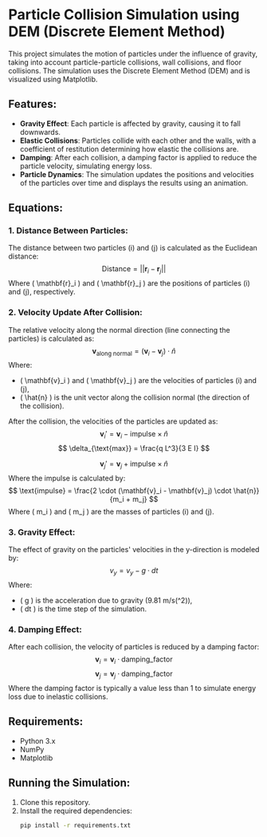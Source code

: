 # Particle Collision Simulation using DEM (Discrete Element Method)

This project simulates the motion of particles under the influence of gravity, taking into account particle-particle collisions, wall collisions, and floor collisions. The simulation uses the Discrete Element Method (DEM) and is visualized using Matplotlib.

## Features:
- **Gravity Effect**: Each particle is affected by gravity, causing it to fall downwards.
- **Elastic Collisions**: Particles collide with each other and the walls, with a coefficient of restitution determining how elastic the collisions are.
- **Damping**: After each collision, a damping factor is applied to reduce the particle velocity, simulating energy loss.
- **Particle Dynamics**: The simulation updates the positions and velocities of the particles over time and displays the results using an animation.

## Equations:

### 1. Distance Between Particles:
The distance between two particles \(i\) and \(j\) is calculated as the Euclidean distance:
$$
\text{Distance} = ||\mathbf{r}_i - \mathbf{r}_j||
$$
Where \( \mathbf{r}_i \) and \( \mathbf{r}_j \) are the positions of particles \(i\) and \(j\), respectively.

### 2. Velocity Update After Collision:
The relative velocity along the normal direction (line connecting the particles) is calculated as:
$$
\mathbf{v}_{\text{along normal}} = (\mathbf{v}_i - \mathbf{v}_j) \cdot \hat{n}
$$
Where:
- \( \mathbf{v}_i \) and \( \mathbf{v}_j \) are the velocities of particles \(i\) and \(j\),
- \( \hat{n} \) is the unit vector along the collision normal (the direction of the collision).

After the collision, the velocities of the particles are updated as:
$$
\mathbf{v}_i' = \mathbf{v}_i - \text{impulse} \times \hat{n}
$$
$$
\delta_{\text{max}} = \frac{q L^3}{3 E I}
$$

$$
\mathbf{v}_j' = \mathbf{v}_j + \text{impulse} \times \hat{n}
$$
Where the impulse is calculated by:
$$
\text{impulse} = \frac{2 \cdot (\mathbf{v}_i - \mathbf{v}_j) \cdot \hat{n}}{m_i + m_j}
$$
Where \( m_i \) and \( m_j \) are the masses of particles \(i\) and \(j\).

### 3. Gravity Effect:
The effect of gravity on the particles' velocities in the y-direction is modeled by:
$$
v_y = v_y - g \cdot dt
$$
Where:
- \( g \) is the acceleration due to gravity (9.81 m/s\(^2\)),
- \( dt \) is the time step of the simulation.

### 4. Damping Effect:
After each collision, the velocity of particles is reduced by a damping factor:
$$
\mathbf{v}_i = \mathbf{v}_i \cdot \text{damping\_factor}
$$
$$
\mathbf{v}_j = \mathbf{v}_j \cdot \text{damping\_factor}
$$
Where the damping factor is typically a value less than 1 to simulate energy loss due to inelastic collisions.

## Requirements:
- Python 3.x
- NumPy
- Matplotlib

## Running the Simulation:
1. Clone this repository.
2. Install the required dependencies:
   ```bash
   pip install -r requirements.txt
